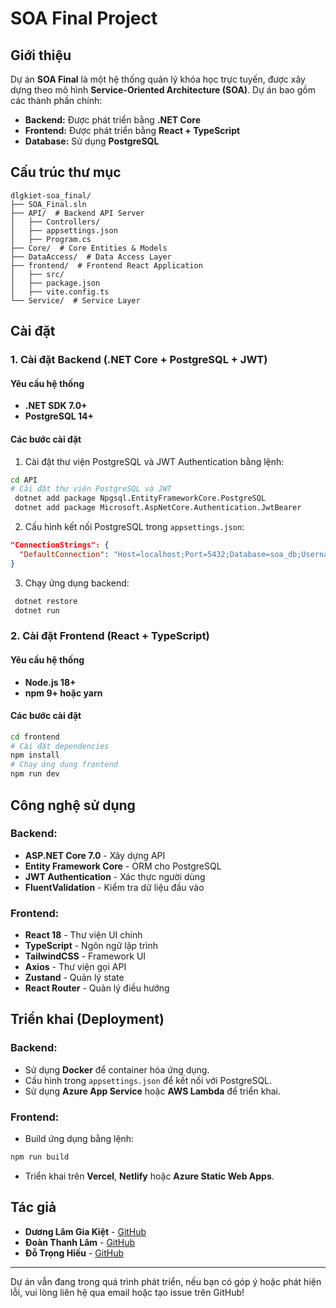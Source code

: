# SOA Final Project

## Giới thiệu
Dự án **SOA Final** là một hệ thống quản lý khóa học trực tuyến, được xây dựng theo mô hình **Service-Oriented Architecture (SOA)**. Dự án bao gồm các thành phần chính:
- **Backend:** Được phát triển bằng **.NET Core**
- **Frontend:** Được phát triển bằng **React + TypeScript**
- **Database:** Sử dụng **PostgreSQL**

## Cấu trúc thư mục
```
dlgkiet-soa_final/
├── SOA_Final.sln
├── API/  # Backend API Server
│   ├── Controllers/
│   ├── appsettings.json
│   ├── Program.cs
├── Core/  # Core Entities & Models
├── DataAccess/  # Data Access Layer
├── frontend/  # Frontend React Application
│   ├── src/
│   ├── package.json
│   ├── vite.config.ts
└── Service/  # Service Layer
```

## Cài đặt
### 1. Cài đặt Backend (.NET Core + PostgreSQL + JWT)
#### Yêu cầu hệ thống
- **.NET SDK 7.0+**
- **PostgreSQL 14+**

#### Các bước cài đặt
1. Cài đặt thư viện PostgreSQL và JWT Authentication bằng lệnh:
```sh
cd API
# Cài đặt thư viện PostgreSQL và JWT
 dotnet add package Npgsql.EntityFrameworkCore.PostgreSQL
 dotnet add package Microsoft.AspNetCore.Authentication.JwtBearer
```
2. Cấu hình kết nối PostgreSQL trong `appsettings.json`:
```json
"ConnectionStrings": {
  "DefaultConnection": "Host=localhost;Port=5432;Database=soa_db;Username=postgres;Password=yourpassword"
}
```
3. Chạy ứng dụng backend:
```sh
 dotnet restore
 dotnet run
```

### 2. Cài đặt Frontend (React + TypeScript)
#### Yêu cầu hệ thống
- **Node.js 18+**
- **npm 9+ hoặc yarn**

#### Các bước cài đặt
```sh
cd frontend
# Cài đặt dependencies
npm install
# Chạy ứng dụng frontend
npm run dev
```

## Công nghệ sử dụng
### Backend:
- **ASP.NET Core 7.0** - Xây dựng API
- **Entity Framework Core** - ORM cho PostgreSQL
- **JWT Authentication** - Xác thực người dùng
- **FluentValidation** - Kiểm tra dữ liệu đầu vào

### Frontend:
- **React 18** - Thư viện UI chính
- **TypeScript** - Ngôn ngữ lập trình
- **TailwindCSS** - Framework UI
- **Axios** - Thư viện gọi API
- **Zustand** - Quản lý state
- **React Router** - Quản lý điều hướng

## Triển khai (Deployment)
### Backend:
- Sử dụng **Docker** để container hóa ứng dụng.
- Cấu hình trong `appsettings.json` để kết nối với PostgreSQL.
- Sử dụng **Azure App Service** hoặc **AWS Lambda** để triển khai.

### Frontend:
- Build ứng dụng bằng lệnh:
```sh
npm run build
```
- Triển khai trên **Vercel**, **Netlify** hoặc **Azure Static Web Apps**.

## Tác giả
- **Dương Lâm Gia Kiệt** - [GitHub](https://github.com/dlgkiet)
- **Đoàn Thanh Lâm** - [GitHub](https://github.com/thanhlamcode)
- **Đỗ Trọng Hiếu** - [GitHub](https://github.com/Hiu11)

---
Dự án vẫn đang trong quá trình phát triển, nếu bạn có góp ý hoặc phát hiện lỗi, vui lòng liên hệ qua email hoặc tạo issue trên GitHub!

